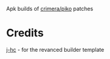 Apk builds of [crimera/piko](https://github.com/crimera/piko) patches

# Credits
[j-hc](https://github.com/j-hc) - for the revanced builder template
